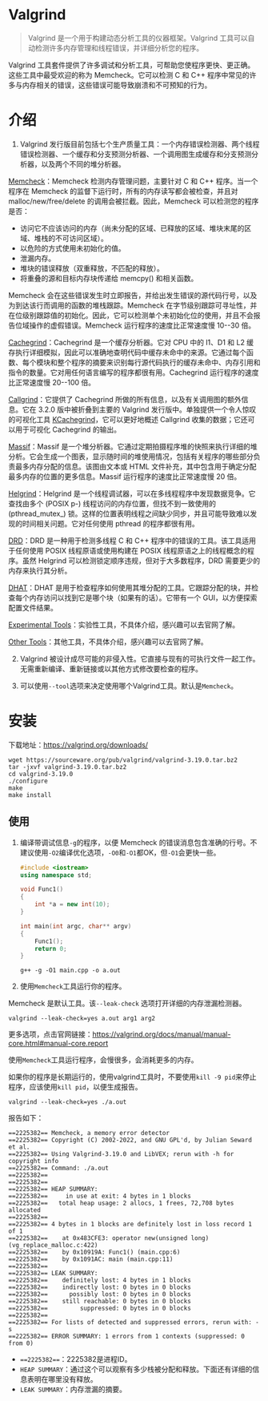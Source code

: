 

# Valgrind

> Valgrind 是一个用于构建动态分析工具的仪器框架。Valgrind 工具可以自动检测许多内存管理和线程错误，并详细分析您的程序。



Valgrind 工具套件提供了许多调试和分析工具，可帮助您使程序更快、更正确。这些工具中最受欢迎的称为 Memcheck。它可以检测 C 和 C++ 程序中常见的许多与内存相关的错误，这些错误可能导致崩溃和不可预知的行为。

# 介绍

1. Valgrind 发行版目前包括七个生产质量工具：一个内存错误检测器、两个线程错误检测器、一个缓存和分支预测分析器、一个调用图生成缓存和分支预测分析器，以及两个不同的堆分析器。

[Memcheck](https://valgrind.org/info/tools.html#memcheck)：Memcheck 检测内存管理问题，主要针对 C 和 C++ 程序。当一个程序在 Memcheck 的监督下运行时，所有的内存读写都会被检查，并且对 malloc/new/free/delete 的调用会被拦截。因此，Memcheck 可以检测您的程序是否：

- 访问它不应该访问的内存（尚未分配的区域、已释放的区域、堆块末尾的区域、堆栈的不可访问区域）。
- 以危险的方式使用未初始化的值。
- 泄漏内存。
- 堆块的错误释放（双重释放，不匹配的释放）。
- 将重叠的源和目标内存块传递给 memcpy() 和相关函数。

Memcheck 会在这些错误发生时立即报告，并给出发生错误的源代码行号，以及为到达该行而调用的函数的堆栈跟踪。Memcheck 在字节级别跟踪可寻址性，并在位级别跟踪值的初始化。因此，它可以检测单个未初始化位的使用，并且不会报告位域操作的虚假错误。Memcheck 运行程序的速度比正常速度慢 10--30 倍。

[Cachegrind](https://valgrind.org/info/tools.html#cachegrind)：Cachegrind 是一个缓存分析器。它对 CPU 中的 I1、D1 和 L2 缓存执行详细模拟，因此可以准确地查明代码中缓存未命中的来源。它通过每个函数、每个模块和整个程序的摘要来识别每行源代码执行的缓存未命中、内存引用和指令的数量。它对用任何语言编写的程序都很有用。Cachegrind 运行程序的速度比正常速度慢 20--100 倍。

[Callgrind](https://valgrind.org/info/tools.html#callgrind)：它提供了 Cachegrind 所做的所有信息，以及有关调用图的额外信息。它在 3.2.0 版中被折叠到主要的 Valgrind 发行版中。单独提供一个令人惊叹的可视化工具 [KCachegrind](http://kcachegrind.sourceforge.net/cgi-bin/show.cgi/KcacheGrindIndex)，它可以更好地概述 Callgrind 收集的数据；它还可以用于可视化 Cachegrind 的输出。

[Massif](https://valgrind.org/info/tools.html#massif)：Massif 是一个堆分析器。它通过定期拍摄程序堆的快照来执行详细的堆分析。它会生成一个图表，显示随时间的堆使用情况，包括有关程序的哪些部分负责最多内存分配的信息。该图由文本或 HTML 文件补充，其中包含用于确定分配最多内存的位置的更多信息。Massif 运行程序的速度比正常速度慢 20 倍。

[Helgrind](https://valgrind.org/info/tools.html#helgrind)：Helgrind 是一个线程调试器，可以在多线程程序中发现数据竞争。它查找由多个 (POSIX p-) 线程访问的内存位置，但找不到一致使用的 (pthread_mutex_) 锁。这样的位置表明线程之间缺少同步，并且可能导致难以发现的时间相关问题。它对任何使用 pthread 的程序都很有用。

[DRD](https://valgrind.org/info/tools.html#drd)：DRD 是一种用于检测多线程 C 和 C++ 程序中的错误的工具。该工具适用于任何使用 POSIX 线程原语或使用构建在 POSIX 线程原语之上的线程概念的程序。虽然 Helgrind 可以检测锁定顺序违规，但对于大多数程序，DRD 需要更少的内存来执行其分析。

[DHAT](https://valgrind.org/info/tools.html#dhat)：DHAT 是用于检查程序如何使用其堆分配的工具。它跟踪分配的块，并检查每个内存访问以找到它是哪个块（如果有的话）。它带有一个 GUI，以方便探索配置文件结果。

[Experimental Tools](https://valgrind.org/info/tools.html#experimental)：实验性工具，不具体介绍，感兴趣可以去官网了解。

[Other Tools](https://valgrind.org/info/tools.html#others)：其他工具，不具体介绍，感兴趣可以去官网了解。

2. Valgrind 被设计成尽可能的非侵入性。它直接与现有的可执行文件一起工作。无需重新编译、重新链接或以其他方式修改要检查的程序。

3. 可以使用`--tool`选项来决定使用哪个Valgrind工具。默认是`Memcheck`。

# 安装

下载地址：https://valgrind.org/downloads/

```shell
wget https://sourceware.org/pub/valgrind/valgrind-3.19.0.tar.bz2
tar -jxvf valgrind-3.19.0.tar.bz2
cd valgrind-3.19.0
./configure
make
make install
```



## 使用

1. 编译带调试信息`-g`的程序，以便 Memcheck 的错误消息包含准确的行号。不建议使用`-O2`编译优化选项，`-O0`和`-O1`都OK，但`-O1`会更快一些。

   ```cpp
   #include <iostream>
   using namespace std;
   
   void Func1()
   {
       int *a = new int(10);
   }
   
   int main(int argc, char** argv)
   {
       Func1();
       return 0;
   }
   ```

   ```shell
   g++ -g -O1 main.cpp -o a.out
   ```

   

2. 使用`Memcheck`工具运行你的程序。

Memcheck 是默认工具。该`--leak-check` 选项打开详细的内存泄漏检测器。

```shell
valgrind --leak-check=yes a.out arg1 arg2
```

更多选项，点击官网链接：https://valgrind.org/docs/manual/manual-core.html#manual-core.report

使用`Memcheck`工具运行程序，会慢很多，会消耗更多的内存。

如果你的程序是长期运行的，使用valgrind工具时，不要使用`kill -9 pid`来停止程序，应该使用`kill pid`，以便生成报告。

```shell
valgrind --leak-check=yes ./a.out
```

报告如下：

```text
==2225382== Memcheck, a memory error detector
==2225382== Copyright (C) 2002-2022, and GNU GPL'd, by Julian Seward et al.
==2225382== Using Valgrind-3.19.0 and LibVEX; rerun with -h for copyright info
==2225382== Command: ./a.out
==2225382== 
==2225382== 
==2225382== HEAP SUMMARY:
==2225382==     in use at exit: 4 bytes in 1 blocks
==2225382==   total heap usage: 2 allocs, 1 frees, 72,708 bytes allocated
==2225382== 
==2225382== 4 bytes in 1 blocks are definitely lost in loss record 1 of 1
==2225382==    at 0x483CFE3: operator new(unsigned long) (vg_replace_malloc.c:422)
==2225382==    by 0x10919A: Func1() (main.cpp:6)
==2225382==    by 0x1091AC: main (main.cpp:11)
==2225382== 
==2225382== LEAK SUMMARY:
==2225382==    definitely lost: 4 bytes in 1 blocks
==2225382==    indirectly lost: 0 bytes in 0 blocks
==2225382==      possibly lost: 0 bytes in 0 blocks
==2225382==    still reachable: 0 bytes in 0 blocks
==2225382==         suppressed: 0 bytes in 0 blocks
==2225382== 
==2225382== For lists of detected and suppressed errors, rerun with: -s
==2225382== ERROR SUMMARY: 1 errors from 1 contexts (suppressed: 0 from 0)
```

+ `==2225382==`：2225382是进程ID。
+ `HEAP SUMMARY`：通过这个可以观察有多少栈被分配和释放。下面还有详细的信息表明在哪里没有释放。
+ `LEAK SUMMARY`：内存泄漏的摘要。





